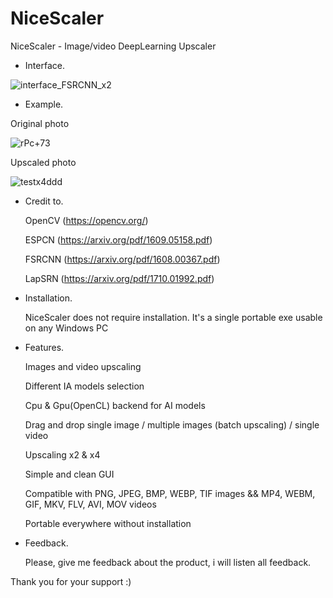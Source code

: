 # NiceScaler

NiceScaler - Image/video DeepLearning Upscaler

- Interface.

![interface_FSRCNN_x2](https://user-images.githubusercontent.com/32263112/159952266-bc168bc2-2d79-4070-9994-75d15f2e8507.png)

- Example. 

Original photo

![rPc+73](https://user-images.githubusercontent.com/32263112/155835499-fef341fb-d727-40f6-841c-5c41a1340499.png)


Upscaled photo

![testx4ddd](https://user-images.githubusercontent.com/32263112/157822217-9742b155-fe63-41a8-b057-81c833719b1d.png)


 - Credit to.

    OpenCV  (https://opencv.org/)

    ESPCN   (https://arxiv.org/pdf/1609.05158.pdf)

    FSRCNN  (https://arxiv.org/pdf/1608.00367.pdf)

    LapSRN  (https://arxiv.org/pdf/1710.01992.pdf)

 - Installation.

    NiceScaler does not require installation. It's a single portable exe usable on any Windows PC

 - Features.

    Images and video upscaling

    Different IA models selection
    
    Cpu & Gpu(OpenCL) backend for AI models
    
    Drag and drop single image / multiple images (batch upscaling) / single video
    
    Upscaling x2 & x4
    
    Simple and clean GUI
    
    Compatible with PNG, JPEG, BMP, WEBP, TIF images && MP4, WEBM, GIF, MKV, FLV, AVI, MOV videos
    
    Portable everywhere without installation


- Feedback.

    Please, give me feedback about the product, i will listen all feedback.


Thank you for your support :)
